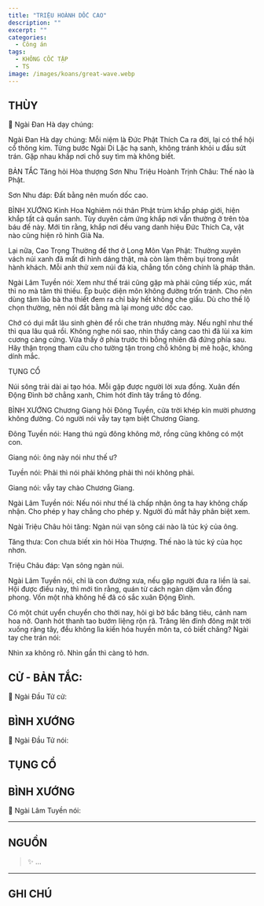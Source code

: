 ```yaml
---
title: "TRIỆU HOÀNH DỐC CAO"
description: ""
excerpt: ""
categories:
  - Công án
tags:
  - KHÔNG CỐC TẬP
  - TS 
image: /images/koans/great-wave.webp
---
```


## THÙY

📢 Ngài Đan Hà dạy chúng:



Ngài Đan Hà dạy chúng: Mỗi niệm là Đức Phật Thích Ca ra đời, lại có thể hội cổ thông kim. Từng bước Ngài Di Lặc hạ sanh, không tránh khỏi u đầu sứt trán. Gặp nhau khắp nơi chỗ suy tìm mà không biết.

BẢN TẮC
Tăng hỏi Hòa thượng Sơn Nhu Triệu Hoành Trịnh Châu: Thế nào là Phật.

Sơn Nhu đáp: Đất bằng nên muốn dốc cao.

BÌNH XƯỚNG
Kinh Hoa Nghiêm nói thân Phật trùm khắp pháp giới, hiện khắp tất cả quần sanh. Tùy duyên cảm ứng khắp nơi vẫn thường ở trên tòa báu đế này. Mới tin rằng, khắp nơi đều vang danh hiệu Đức Thích Ca, vật nào cũng hiện rõ hình Già Na.

Lại nữa, Cao Trọng Thường để thơ ở Long Môn Vạn Phật: Thường xuyên vách núi xanh đã mất đi hình dáng thật, mà còn làm thêm bụi trong mắt hành khách. Mỗi anh thử xem núi đá kia, chẳng tốn công chính là pháp thân.

Ngài Lâm Tuyền nói: Xem như thế trái cũng gặp mà phải cũng tiếp xúc, mất thì no mà tâm thì thiếu. Ép buộc diện môn không đường trốn tránh. Cho nên dùng tâm lão bà tha thiết đem ra chỉ bày hết không che giấu. Dù cho thế lộ chọn thường, nên nói đất bằng mà lại mong ước dốc cao.

Chớ có dụi mắt lâu sinh ghèn để rồi che trán nhướng mày. Nếu nghĩ như thế thì qua lâu quá rồi. Không nghe nói sao, nhìn thấy càng cao thì đã lùi xa kim cương càng cứng. Vừa thấy ở phía trước thì bỗng nhiên đã đứng phía sau. Hãy thận trọng tham cứu cho tường tận trong chỗ không bị mê hoặc, không dính mắc.

TỤNG CỔ

Núi sông trải dài ai tạo hóa.
Mỗi gặp được người lời xưa đồng.
Xuân đến Động Đình bờ chẳng xanh,
Chim hót đỉnh tây trắng tỏ đồng.

BÌNH XƯỚNG
Chương Giang hỏi Đông Tuyền, cửa trời khép kín mười phương không đường. Có người nói vẫy tay tạm biệt Chương Giang.

Đông Tuyền nói: Hang thú ngủ đông không mở, rồng cũng không có một con.

Giang nói: ông này nói như thế ư?

Tuyền nói: Phải thì nói phải không phải thì nói không phải.

Giang nói: vẫy tay chào Chương Giang.

Ngài Lâm Tuyền nói: Nếu nói như thế là chấp nhận ông ta hay không chấp nhận. Cho phép y hay chẳng cho phép y. Người đủ mắt hãy phân biệt xem.

Ngài Triệu Châu hỏi tăng: Ngàn núi vạn sông cái nào là túc ký của ông.

Tăng thưa: Con chưa biết xin hỏi Hòa Thượng. Thế nào là túc ký của học nhơn.

Triệu Châu đáp: Vạn sông ngàn núi.

Ngài Lâm Tuyền nói, chỉ là con đường xưa, nếu gặp người đưa ra liền là sai. Hội được điều này, thì mới tin rằng, quán từ cách ngàn dặm vẫn đồng phong. Vốn một nhà không hề đã có sắc xuân Động Đình.

Có một chút uyển chuyển cho thời nay, hỏi gì bờ bắc băng tiêu, cảnh nam hoa nở. Oanh hót thanh tao bướm liệng rộn rã. Trăng lên đỉnh đông mặt trời xuống rặng tây, đều không lìa kiến hóa huyền môn ta, có biết chăng? Ngài tay che trán nói:

Nhìn xa không rõ.
Nhìn gần thì càng tỏ hơn.

## CỬ - BẢN TẮC:

📢 Ngài Đầu Tử cử:

> 

## BÌNH XƯỚNG

📢 Ngài Đầu Tử nói:


## TỤNG CỔ

> 

## BÌNH XƯỚNG

📢 Ngài Lâm Tuyền nói:



<hr class="blog-rule" />

## NGUỒN

> ✨ ...

<hr class="blog-rule" />

## GHI CHÚ

[^1]: ⭐️ <a href="/masters/Baizhang-Huaihai" target="_blank">🔗 TS </a>


